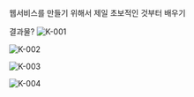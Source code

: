 웹서비스를 만들기 위해서 제일 초보적인 것부터 배우기

결과물?
![K-001](https://user-images.githubusercontent.com/52481037/76683944-3e2df100-664b-11ea-99b4-a8376f2d6f5a.jpg)

![K-002](https://user-images.githubusercontent.com/52481037/76683949-425a0e80-664b-11ea-9392-357bf8021c5b.jpg)

![K-003](https://user-images.githubusercontent.com/52481037/76683952-44bc6880-664b-11ea-870f-03435b650110.jpg)

![K-004](https://user-images.githubusercontent.com/52481037/76683953-45ed9580-664b-11ea-99c6-ec0d940ec59e.jpg)
